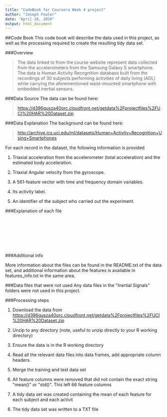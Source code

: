 ```yaml
---
title: "CodeBook for Coursera Week 4 project"
author: "Joseph Fowler"
date: "April 26, 2020"
output: html_document
---
```


##Code Book
This code book will describe the data used in this project, as well as the processing required to create the resulting tidy data set.

###Overview
>The data linked to from the course website represent data collected from the accelerometers from the Samsung Galaxy S smartphone.
The data is Human Activity Recognition database built from the recordings of 30 subjects performing activities of daily living (ADL) while carrying the aforementioned waist-mounted smartphone with embedded inertial sensors.

###Data Source
The data can be found here: 

>https://d396qusza40orc.cloudfront.net/getdata%2Fprojectfiles%2FUCI%20HAR%20Dataset.zip

###Data Explanation
The background can be found here:

>http://archive.ics.uci.edu/ml/datasets/Human+Activity+Recognition+Using+Smartphones

For each record in the dataset, the following information is provided

1. Triaxial acceleration from the accelerometer (total acceleration) and the estimated body acceleration.

2. Triaxial Angular velocity from the gyroscope.

3. A 561-feature vector with time and frequency domain variables.

4. Its activity label.

5. An identifier of the subject who carried out the experiment.

###Explanation of each file
```features.txt: Factor w/ 477 levels
```
```activity_labels.txt: Factor w/ 6 levels
```
```X_train.txt: 'data.frame':	7352 obs. of  79 variables Note - this contains only the test subjects (21 of 30)
```
```subject_train.txt: 'data.frame':	7352 obs. of  1 variable (note, this is the ID of the volunteer) from X_train.txt.
```
```y_train.txt: 'data.frame':	7352 obs. of  2 variables (note, this is the ID of the activity related to each of the observations in X_train.txt.
```
```X_test.txt: 'data.frame':	2947 obs. of  79 variables (note, this is for 9 of the 30 volunteers).
```
```subject_test.txt:'data.frame':	2947 obs. of  1 variable: (note, this is the ID of the volunteer related to each of the observations in X_test.txt.
```
```y_test.txt: 'data.frame':	2947 obs. of  2 variables:A vector of 2947 integers (note, this is the ID of the activity related to each of the observations in X_test.txt.
```

###Additional info

More information about the files can be found in the README.txt of the data set, and additional information about the features is available in features_info.txt in the same area. 

###Data files that were not used
Any data files in the "Inertial Signals" folders were not used in this project. 

###Processing steps
1. Download the data from https://d396qusza40orc.cloudfront.net/getdata%2Fprojectfiles%2FUCI%20HAR%20Dataset.zip

2. Unzip to any directory (note, useful to unzip directly to your R working directory)

3. Ensure the data is in the R working directory

4. Read all the relevant data files into data frames, add appropriate column headers.

5. Merge the training and test data set

5. All feature columns were removed that did not contain the exact string "mean()" or "std()". This left 66 feature columns

6. A tidy data set was created containing the mean of each feature for each subject and each activit

7. The tidy data set was written to a TXT file

